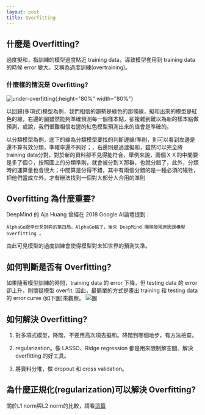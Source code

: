 ```yaml
---
layout: post
title: Overfitting
---
```



<!-- # Overfitting-->

<!-- ## What is overfitting? -->
## 什麼是 Overfitting?

過度擬和，指訓練的模型過度貼近 training data，導致模型套用到 training data 的時候 error 變大。又稱為過度訓練(overtraining)。

<!-- more -->

### 什麼樣的情況是 Overfitting? 

![under-overfitting](https://i.ytimg.com/vi/dBLZg-RqoLg/maxresdefault.jpg){:height="80%" width="80%"}

以回歸(多項式)模型為例，我們相信的趨勢是綠色的那條線，擬和出來的模型是紅色的線，右邊的圖雖然能夠準確預測每一個樣本點，卻複雜到難以為新的樣本點做預測，或說，我們很難相信右邊的紅色模型預測出來的值會是準確的。

以分類模型為例，底下的線為分類模型要找的判斷邊線/準則，則可以看到左邊是還不算有效分類，準確率還不夠好；，右邊則是過渡擬和，雖然可以完全將training data分對，對於新的資料卻不見得能符合，舉例來說，兩個ＸＸ的中間要是多了個Ｏ，按照圖上的分類準則，就會被分到Ｘ那群，也就分錯了，此外，分類時的運算量也會很大；中間算是分得不錯，其中有兩個分錯的是一種必須的犧牲，把他們當成立外，才有辦法找到一個對大部分人合用的準則



<!-- ## Why is it important? -->
## Overfitting 為什麼重要?

DeepMind 的 Aja Huang 曾經在 2018 Google AI論壇提到：
```
AlphaGo跟李世乭對弈的第四局，AlphaGo輸了，後來 DeepMind 團隊發現原因是模型 overfitting 。
```
由此可見模型的過度訓練會使得模型對未知世界的預測失準。


<!-- ## How to determine if it is overfitting? -->
## 如何判斷是否有 Overfitting?

<!-- PLOT error curve for training and testing data. -->
如果隨著模型訓練的時間，training data 的 error 下降，但 testing data 的 error 卻上升，則懷疑模型 overfit.
因此，最簡單的方式是畫出 training 和 testing data 的 error curve (如下圖)來觀察。
![圖](https://qph.ec.quoracdn.net/main-qimg-39f72925e85c26e105b14ab276206747)

<!-- ## How to solve overfitting? -->
## 如何解決 Overfitting?

1. 對多項式模型，降階，不要用高次項去擬和。降階到哪個地步，有方法檢查。
<!-- don't use high order model -->
2. regularization。像 LASSO、Ridge regression 都是用來限制解空間、解決 overfitting 的好工具。
<!-- ## Why regularization can solve overfitting? -->
3. 將資料分堆，做 dropout 和 cross validation。

<!-- 4. decision tree 做 feature selection -->



## 為什麼正規化(regularization)可以解決 Overfitting?

關於L1 norm與L2 norm的比較，請看[這篇](https://wantinghuang.github.io/2018/04/10/l1-l2norm/)


<!-- ## Implementation of solving overfitting
## 解決 overfitting 的實作
python
in tensorflow
in sklearn
-->
